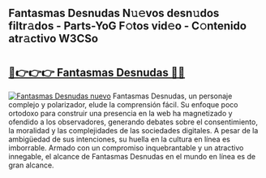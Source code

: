 ## Fantasmas Desnudas N𝚞𝚎vos desn𝚞dos filtr𝚊dos - Parts-YoG F𝚘tos vid𝚎o - C𝚘ntenido atr𝚊ctivo W3CSo

# <h2><a href="http://mb1luc.tromn.icu/?c=Fantasmas+Desnudas">🔗👉👉👉 Fantasmas Desnudas 🔗🔗</a></h2>

[![Fantasmas Desnudas nuevo](https://i.imgur.com/pEAQMta.gif)](http://mb1luc.tromn.icu/?c=Fantasmas+Desnudas)
Fantasmas Desnudas, un personaje complejo y polarizador, elude la comprensión fácil. Su enfoque poco ortodoxo para construir una presencia en la web ha magnetizado y ofendido a los observadores, generando debates sobre el consentimiento, la moralidad y las complejidades de las sociedades digitales. A pesar de la ambigüedad de sus intenciones, su huella en la cultura en línea es imborrable. Armado con un compromiso inquebrantable y un atractivo innegable, el alcance de Fantasmas Desnudas en el mundo en línea es de gran alcance.
